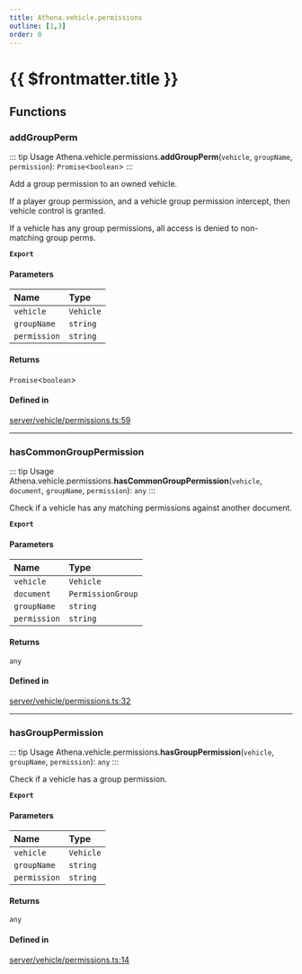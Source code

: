 ```yaml
---
title: Athena.vehicle.permissions
outline: [1,3]
order: 0
---
```


# {{ $frontmatter.title }}


## Functions

### addGroupPerm

::: tip Usage
Athena.vehicle.permissions.**addGroupPerm**(`vehicle`, `groupName`, `permission`): `Promise`<`boolean`\>
:::

Add a group permission to an owned vehicle.

If a player group permission, and a vehicle group permission intercept, then vehicle control is granted.

If a vehicle has any group permissions, all access is denied to non-matching group perms.

**`Export`**

#### Parameters

| Name | Type |
| :------ | :------ |
| `vehicle` | `Vehicle` |
| `groupName` | `string` |
| `permission` | `string` |

#### Returns

`Promise`<`boolean`\>

#### Defined in

[server/vehicle/permissions.ts:59](https://github.com/Stuyk/altv-athena/blob/e54c59d/src/core/server/vehicle/permissions.ts#L59)

___

### hasCommonGroupPermission

::: tip Usage
Athena.vehicle.permissions.**hasCommonGroupPermission**(`vehicle`, `document`, `groupName`, `permission`): `any`
:::

Check if a vehicle has any matching permissions against another document.

**`Export`**

#### Parameters

| Name | Type |
| :------ | :------ |
| `vehicle` | `Vehicle` |
| `document` | `PermissionGroup` |
| `groupName` | `string` |
| `permission` | `string` |

#### Returns

`any`

#### Defined in

[server/vehicle/permissions.ts:32](https://github.com/Stuyk/altv-athena/blob/e54c59d/src/core/server/vehicle/permissions.ts#L32)

___

### hasGroupPermission

::: tip Usage
Athena.vehicle.permissions.**hasGroupPermission**(`vehicle`, `groupName`, `permission`): `any`
:::

Check if a vehicle has a group permission.

**`Export`**

#### Parameters

| Name | Type |
| :------ | :------ |
| `vehicle` | `Vehicle` |
| `groupName` | `string` |
| `permission` | `string` |

#### Returns

`any`

#### Defined in

[server/vehicle/permissions.ts:14](https://github.com/Stuyk/altv-athena/blob/e54c59d/src/core/server/vehicle/permissions.ts#L14)
